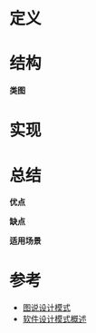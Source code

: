 # 定义

# 结构

**类图**

# 实现

# 总结

**优点**

**缺点**

**适用场景**

# 参考

* [图说设计模式](https://design-patterns.readthedocs.io/zh_CN/latest/index.html#)
* [软件设计模式概述](http://c.biancheng.net/view/1317.html)
